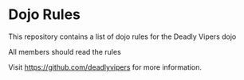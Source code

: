 Dojo Rules
==========

This repository contains a list of dojo rules for the Deadly Vipers dojo

All members should read the rules

Visit https://github.com/deadlyvipers for more information.
